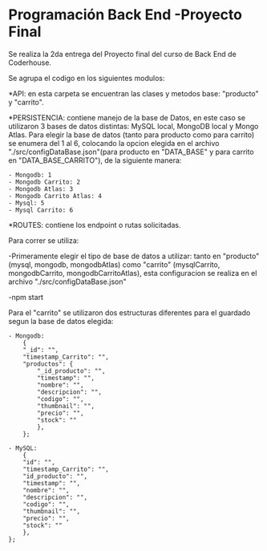 # Programación Back End -Proyecto Final 
 Se realiza la 2da entrega del Proyecto final del curso de Back End de Coderhouse. 

 Se agrupa el codigo en los siguientes modulos:

 *API: en esta carpeta se encuentran las clases y metodos base: "producto" y "carrito".

 *PERSISTENCIA: contiene manejo de la base de Datos, en este caso se utilizaron 3 bases de datos distintas: MySQL local, MongoDB local y Mongo Atlas. Para elegir la base de datos (tanto para producto como para carrito) se enumera del 1 al 6, colocando la opcion elegida en el archivo "./src/configDataBase.json"(para producto en "DATA_BASE" y para carrito en "DATA_BASE_CARRITO"), de la siguiente manera:

    - Mongodb: 1
    - Mongodb Carrito: 2
    - Mongodb Atlas: 3
    - Mongodb Carrito Atlas: 4
    - Mysql: 5
    - Mysql Carrito: 6

 *ROUTES: contiene los endpoint o rutas solicitadas.

 Para correr se utiliza: 
 
 -Primeramente elegir el tipo de base de datos a utilizar: tanto en "producto" (mysql, mongodb, mongodbAtlas) como "carrito" (mysqlCarrito, mongodbCarrito, mongodbCarritoAtlas), esta configuracion se realiza en el archivo "./src/configDataBase.json"

 -npm start

Para el "carrito" se utilizaron dos estructuras diferentes para el guardado segun la base de datos elegida:

    - Mongodb:
        {
        "_id": "",
        "timestamp_Carrito": "",
        "productos": {
            "_id_producto": "",
            "timestamp": "",
            "nombre": "",
            "descripcion": "",
            "codigo": "",
            "thumbnail": "",
            "precio": "",
            "stock": ""
            },
        };
    
    - MySQL:
        {
        "id": "",
        "timestamp_Carrito": "",
        "id_producto": "",
        "timestamp": "",
        "nombre": "",
        "descripcion": "",
        "codigo": "",
        "thumbnail": "",
        "precio": "",
        "stock": ""
        },
    };
